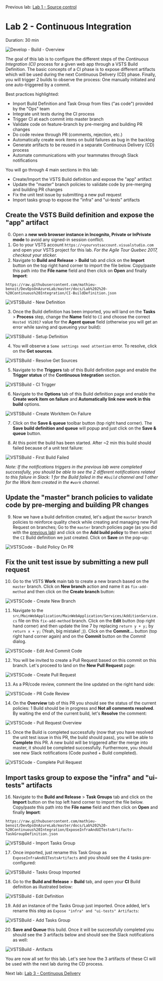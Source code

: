 Previous lab: [Lab 1 - Source control](../Lab%201%20-%20Source%20control/README.md)

# Lab 2 - Continuous Integration

Duration: 30 min

![Develop - Build - Overview](./imgs/Develop-Build-Overview.PNG)

The goal of this lab is to configure the different steps of the *Continuous Integration (CI)* process for a given web app through a VSTS Build Definition. The basic concepts of a CI phase is to expose different artifacts which will be used during the next Continuous Delivery (CD) phase. Finally, you will trigger 2 builds to observe the process: One manually initiated and one auto-triggered by a commit. 

Best practices highlighted:

- Import Build Definition and Task Group from files ("as code") provided by the "Ops" team
- Integrate unit tests during the CI process
- Trigger CI at each commit into master branch
- Validate code on feature-branch by pre-merging and building PR changes
- Do code review through PR (comments, rejection, etc.)
- Automatically create work items on build failures as bug in the backlog
- Generate artifacts to be reused in a separate Continuous Delivery (CD) process
- Automate communications with your teammates through Slack notifications

You will go through 4 main sections in this lab:

- Create/Import the VSTS Build definition and expose the "app" artifact
- Update the "master" branch policies to validate code by pre-merging and building PR changes
- Fix the unit test issue by submitting a new pull request
- Import tasks group to expose the "infra" and "ui-tests" artifacts

## Create the VSTS Build definition and expose the "app" artifact

0. Open a **new web browser instance in Incognito, Private or InPrivate mode** to avoid any signed-in session conflict.
1. Go to your VSTS account `https://<yourvstsaccount.visualstudio.com` and open your VSTS project for this lab. *For the Agile Tour Quebec 2017, checkout your sticker.*
2. Navigate to **Build and Release** > **Build** tab and click on the **Import** button on the top right hand corner to import the file below. Copy/paste this path into the **File name** field and then click on **Open** and finally **Import**:

`
https://raw.githubusercontent.com/mathieu-benoit/DevOpsOnAzureLab/master/docs/Lab%202%20-%20Continuous%20Integration/CI-BuildDefinition.json
`

![VSTSBuild - New Definition](./imgs/VSTSBuild-NewDefinition.PNG)

3. Once the Build definition has been imported, you will land on the **Tasks** > **Process** step, change the **Name** field to `CI` and choose the correct `Hosted VS2017` value for the **Agent queue** field (otherwise you will get an error while saving and queueing your build):

![VSTSBuild - Setup Definition](./imgs/VSTSBuild-SetupDefinition.PNG)

4. You will observe a `Some settings need attention` error. To resolve, click on the **Get sources**.

![VSTSBuild - Resolve Get Sources](./imgs/VSTSBuild-ResolveGetSources.PNG)

5. Navigate to the **Triggers** tab of this Build definition page and enable the **Trigger status** of the **Continuous Integration** section.

![VSTSBuild - CI Trigger](./imgs/VSTSBuild-CITrigger.PNG)

6. Navigate to the **Options** tab of this Build definition page and enable the **Create work item on failure** and **Automatically link new work in this build** options.

![VSTSBuild - Create WorkItem On Failure](./imgs/VSTSBuild-CreateWorkItemOnFailure.PNG)

7. Click on the **Save & queue** toolbar button (top right hand corner). The **Save build definition and queue** will popup and just click on the **Save & queue** button.

8. At this point the build has been started.  After ~2 min this build should failed because of a unit test failure:

![VSTSBuild - First Build Failed](./imgs/VSTSBuild-FirstBuildFailed.PNG)

*Note: If the notifications triggers in the previous lab were completed successfully, you should be able to see the 2 different notifications related to this failure in Slack: 1 for the Build failed in the `#build` channel and 1 other for the Work Item created in the `#work` channel.*

## Update the "master" branch policies to validate code by pre-merging and building PR changes

9. Now we have a build definition created, let's adjust the `master` branch policies to reinforce quality check while creating and managing new Pull Request on branches; Go to the `master` branch policies page (as you did with the [previous lab](../Lab%201%20-%20Source%20control/README.md)) and click on the **Add build policy** to then select the `CI` Build definition we just created. Click on **Save** on the pop-up:

![VSTSCode - Build Policy On PR](./imgs/VSTSCode-BuildPolicyOnPR.PNG)

## Fix the unit test issue by submitting a new pull request

10. Go to the VSTS **Work** main tab to create a new branch based on the `master` branch. Click on **New branch** action and name it as `fix-add-method` and then click on the **Create branch** button:

![VSTSCode  - Create New Branch](./imgs/VSTSCode-CreateNewBranch.PNG)

11. Navigate to the `src/MainWebApplication/MainWebApplication/Services/AdditionService.cs` file on this `fix-add-method` branch. Click on the **Edit** button (top right hand corner) and then update the line 7 by replacing `return y + y;` by `return x + y;` (Yeah, big mistake! ;)). Click on the **Commit...** button (top right hand corner again) and on the **Commit** button on the *Commit* dialog.

![VSTSCode - Edit And Commit Code](./imgs/VSTSCode-EditAndCommitCode.PNG)

12. You will be invited to create a Pull Request based on this commit on this branch. Let's proceed to land on the **New Pull Request** page:

![VSTSCode - Create Pull Request](./imgs/VSTSCode-CreatePullRequest.PNG)

13. As a PR/code review, comment the line updated on the right hand side:

![VSTSCode - PR Code Review](./imgs/VSTSCode-PRCodeReview.PNG)

14. On the **Overview** tab of this PR you should see the status of the current policies: 1 Build should be in progress and **Not all comments resolved**. By waiting the end of the current build, let's **Resolve** the comment:

![VSTSCode - Pull Request Overview](./imgs/VSTSCode-PullRequestOverview.PNG)

15. Once the Build is completed successfully (now that you have resolved the unit test issue in this PR, the build should pass), you will be able to **Complete** this PR. A new build will be triggered after the merge into master, it should be completed successfully. Furthermore, you should see new Slack notifications (Code pushed + Build completed).

![VSTSCode - Complete Pull Request](./imgs/VSTSCode-CompletePullRequest.PNG)

## Import tasks group to expose the "infra" and "ui-tests" artifacts

16. Navigate to the **Build and Release** > **Task Groups** tab and click on the **Import** button on the top left hand corner to import the file below. Copy/paste this path into the **File name** field and then click on **Open** and finally **Import**:

`
https://raw.githubusercontent.com/mathieu-benoit/DevOpsOnAzureLab/master/docs/Lab%202%20-%20Continuous%20Integration/ExposeInfraAndUITestsArtifacts-TaskGroupDefinition.json
`

![VSTSBuild - Import Tasks Group](./imgs/VSTSBuild-ImportTasksGroup.PNG)

17. Once imported, just rename this Task Group as `ExposeInfraAndUITestsArtifacts` and you should see the 4 tasks pre-configured:

![VSTSBuild - Tasks Group Imported](./imgs/VSTSBuild-TasksGroupImported.PNG)

18. Go to the **Build and Release** > **Build** tab, and open your **CI** Build definition as illustrated below:

 ![VSTSBuild - Edit Definition](./imgs/VSTSBuild-EditDefinition.PNG)

19. Add an instance of the Tasks Group just imported. Once added, let's rename this step as `Expose "infra" and "ui-tests" Artifacts`:

![VSTSBuild - Add Tasks Group](./imgs/VSTSBuild-AddTasksGroup.PNG)

20. **Save and Queue** this build. Once it will be successfully completed you should see the 3 artifacts below and should see the Slack notifications as well:

![VSTSBuild - Artifacts](./imgs/VSTSBuild-Artifacts.PNG)

You are now all set for this lab. Let's see how the 3 artifacts of these CI will be used with the next lab during the CD process.

Next lab: [Lab 3 - Continuous Delivery](../Lab%203%20-%20Continuous%20Delivery/README.md)